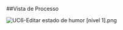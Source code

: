 ##Vista de Processo

![UC6-Editar estado de humor [nível 1].png](https://bitbucket.org/repo/BBrgR8d/images/2402216644-UC6-Editar%20estado%20de%20humor%20%5Bni%CC%81vel%201%5D.png)